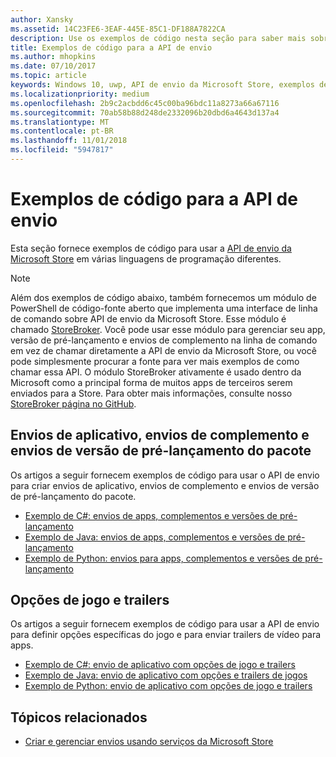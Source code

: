 ```yaml
---
author: Xansky
ms.assetid: 14C23FE6-3EAF-445E-85C1-DF188A7822CA
description: Use os exemplos de código nesta seção para saber mais sobre como usar a API de envio da Microsoft Store.
title: Exemplos de código para a API de envio
ms.author: mhopkins
ms.date: 07/10/2017
ms.topic: article
keywords: Windows 10, uwp, API de envio da Microsoft Store, exemplos de código
ms.localizationpriority: medium
ms.openlocfilehash: 2b9c2acbdd6c45c00ba96bdc11a8273a66a67116
ms.sourcegitcommit: 70ab58b88d248de2332096b20dbd6a4643d137a4
ms.translationtype: MT
ms.contentlocale: pt-BR
ms.lasthandoff: 11/01/2018
ms.locfileid: "5947817"
---
```

# <a name="code-examples-for-the-submission-api"></a>Exemplos de código para a API de envio

Esta seção fornece exemplos de código para usar a [API de envio da Microsoft Store](create-and-manage-submissions-using-windows-store-services.md) em várias linguagens de programação diferentes.

> [!NOTE]
> Além dos exemplos de código abaixo, também fornecemos um módulo de PowerShell de código-fonte aberto que implementa uma interface de linha de comando sobre API de envio da Microsoft Store. Esse módulo é chamado [StoreBroker](https://aka.ms/storebroker). Você pode usar esse módulo para gerenciar seu app, versão de pré-lançamento e envios de complemento na linha de comando em vez de chamar diretamente a API de envio da Microsoft Store, ou você pode simplesmente procurar a fonte para ver mais exemplos de como chamar essa API. O módulo StoreBroker ativamente é usado dentro da Microsoft como a principal forma de muitos apps de terceiros serem enviados para a Store. Para obter mais informações, consulte nosso [StoreBroker página no GitHub](https://aka.ms/storebroker).

## <a name="app-submissions-add-on-submissions-and-package-flight-submissions"></a>Envios de aplicativo, envios de complemento e envios de versão de pré-lançamento do pacote

Os artigos a seguir fornecem exemplos de código para usar o API de envio para criar envios de aplicativo, envios de complemento e envios de versão de pré-lançamento do pacote.

* [Exemplo de C#: envios de apps, complementos e versões de pré-lançamento](csharp-code-examples-for-the-windows-store-submission-api.md)
* [Exemplo de Java: envios de apps, complementos e versões de pré-lançamento](java-code-examples-for-the-windows-store-submission-api.md)
* [Exemplo de Python: envios para apps, complementos e versões de pré-lançamento](python-code-examples-for-the-windows-store-submission-api.md)

## <a name="game-options-and-trailers"></a>Opções de jogo e trailers

Os artigos a seguir fornecem exemplos de código para usar a API de envio para definir opções específicas do jogo e para enviar trailers de vídeo para apps.

* [Exemplo de C#: envio de aplicativo com opções de jogo e trailers](csharp-code-examples-for-submissions-game-options-and-trailers.md)
* [Exemplo de Java: envio de aplicativo com opções e trailers de jogos](java-code-examples-for-submissions-game-options-and-trailers.md)
* [Exemplo de Python: envio de aplicativo com opções de jogo e trailers](python-code-examples-for-submissions-game-options-and-trailers.md)

## <a name="related-topics"></a>Tópicos relacionados

* [Criar e gerenciar envios usando serviços da Microsoft Store](create-and-manage-submissions-using-windows-store-services.md)
